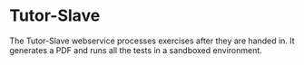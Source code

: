 # Tutor-Slave

The Tutor-Slave webservice processes exercises after they are handed in. It generates a PDF and runs all the tests in a sandboxed environment.


